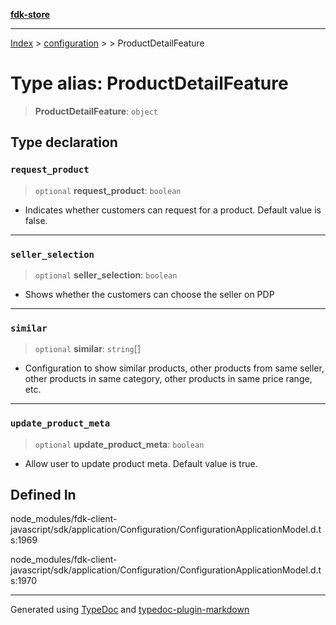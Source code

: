 [**fdk-store**](../../../README.md)
***

[Index](../../../API.md) > [configuration](../../README.md) > [<internal>](../README.md) > ProductDetailFeature

# Type alias: ProductDetailFeature

> **ProductDetailFeature**: `object`

## Type declaration

### `request_product`

> `optional` **request\_product**: `boolean`

- Indicates whether customers can
request for a product. Default value is false.

***

### `seller_selection`

> `optional` **seller\_selection**: `boolean`

- Shows whether the customers can
choose the seller on PDP

***

### `similar`

> `optional` **similar**: `string`[]

- Configuration to show similar products,
other products from same seller, other products in same category, other
products in same price range, etc.

***

### `update_product_meta`

> `optional` **update\_product\_meta**: `boolean`

- Allow user to update product
meta. Default value is true.

## Defined In

node\_modules/fdk-client-javascript/sdk/application/Configuration/ConfigurationApplicationModel.d.ts:1969

node\_modules/fdk-client-javascript/sdk/application/Configuration/ConfigurationApplicationModel.d.ts:1970

***
Generated using [TypeDoc](https://typedoc.org/) and [typedoc-plugin-markdown](https://www.npmjs.com/package/typedoc-plugin-markdown)

